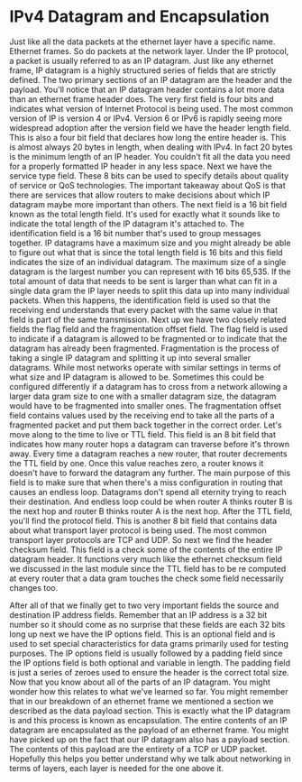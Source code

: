 # IPv4 Datagram and Encapsulation

Just like all the data packets at the ethernet layer have a specific name. Ethernet frames. So do packets at the network layer. Under the IP protocol, a packet is usually referred to as an IP datagram. Just like any ethernet frame, IP datagram is a highly structured series of fields that are strictly defined. The two primary sections of an IP datagram are the header and the payload. You'll notice that an IP datagram header contains a lot more data than an ethernet frame header does. The very first field is four bits and indicates what version of Internet Protocol is being used. The most common version of IP is version 4 or IPv4. Version 6 or IPv6 is rapidly seeing more widespread adoption after the version field we have the header length field. This is also a four bit field that declares how long the entire header is. This is almost always 20 bytes in length, when dealing with IPv4. In fact 20 bytes is the minimum length of an IP header. You couldn't fit all the data you need for a properly formatted IP header in any less space. Next we have the service type field. These 8 bits can be used to specify details about quality of service or QoS technologies. The important takeaway about QoS is that there are services that allow routers to make decisions about which IP datagram maybe more important than others. The next field is a 16 bit field known as the total length field. It's used for exactly what it sounds like to indicate the total length of the IP datagram it's attached to. The identification field is a 16 bit number that's used to group messages together. IP datagrams have a maximum size and you might already be able to figure out what that is since the total length field is 16 bits and this field indicates the size of an individual datagram. The maximum size of a single datagram is the largest number you can represent with 16 bits 65,535. If the total amount of data that needs to be sent is larger than what can fit in a single data gram the IP layer needs to split this data up into many individual packets. When this happens, the identification field is used so that the receiving end understands that every packet with the same value in that field is part of the same transmission. Next up we have two closely related fields the flag field and the fragmentation offset field. The flag field is used to indicate if a datagram is allowed to be fragmented or to indicate that the datagram has already been fragmented. Fragmentation is the process of taking a single IP datagram and splitting it up into several smaller datagrams. While most networks operate with similar settings in terms of what size and IP datagram is allowed to be. Sometimes this could be configured differently if a datagram has to cross from a network allowing a larger data gram size to one with a smaller datagram size, the datagram would have to be fragmented into smaller ones. The fragmentation offset field contains values used by the receiving end to take all the parts of a fragmented packet and put them back together in the correct order. Let's move along to the time to live or TTL field. This field is an 8 bit field that indicates how many router hops a datagram can traverse before it's thrown away. Every time a datagram reaches a new router, that router decrements the TTL field by one. Once this value reaches zero, a router knows it doesn't have to forward the datagram any further. The main purpose of this field is to make sure that when there's a miss configuration in routing that causes an endless loop. Datagrams don't spend all eternity trying to reach their destination. And endless loop could be when router A thinks router B is the next hop and router B thinks router A is the next hop. After the TTL field, you'll find the protocol field. This is another 8 bit field that contains data about what transport layer protocol is being used. The most common transport layer protocols are TCP and UDP. So next we find the header checksum field. This field is a check some of the contents of the entire IP datagram header. It functions very much like the ethernet checksum field we discussed in the last module since the TTL field has to be re computed at every router that a data gram touches the check some field necessarily changes too.

After all of that we finally get to two very important fields the source and destination IP address fields. Remember that an IP address is a 32 bit number so it should come as no surprise that these fields are each 32 bits long up next we have the IP options field. This is an optional field and is used to set special characteristics for data grams primarily used for testing purposes. The IP options field is usually followed by a padding field since the IP options field is both optional and variable in length. The padding field is just a series of zeroes used to ensure the header is the correct total size. Now that you know about all of the parts of an IP datagram. You might wonder how this relates to what we've learned so far. You might remember that in our breakdown of an ethernet frame we mentioned a section we described as the data payload section. This is exactly what the IP datagram is and this process is known as encapsulation. The entire contents of an IP datagram are encapsulated as the payload of an ethernet frame. You might have picked up on the fact that our IP datagram also has a payload section. The contents of this payload are the entirety of a TCP or UDP packet. Hopefully this helps you better understand why we talk about networking in terms of layers, each layer is needed for the one above it.
